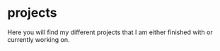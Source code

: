 # projects
Here you will find my different projects that I am either finished with or currently working on.
